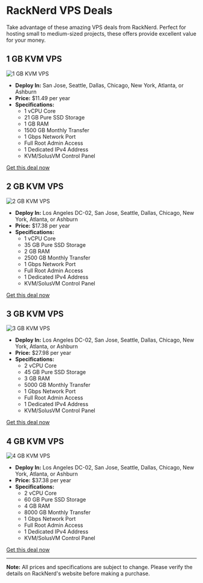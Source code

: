 # RackNerd VPS Deals

Take advantage of these amazing VPS deals from RackNerd. Perfect for hosting small to medium-sized projects, these offers provide excellent value for your money.

## 1 GB KVM VPS
![1 GB KVM VPS](https://imgur.com/wDoqXpX)

- **Deploy In:** San Jose, Seattle, Dallas, Chicago, New York, Atlanta, or Ashburn
- **Price:** $11.49 per year
- **Specifications:**
  - 1 vCPU Core
  - 21 GB Pure SSD Storage
  - 1 GB RAM
  - 1500 GB Monthly Transfer
  - 1 Gbps Network Port
  - Full Root Admin Access
  - 1 Dedicated IPv4 Address
  - KVM/SolusVM Control Panel

[Get this deal now](https://my.racknerd.com/aff.php?aff=5792&pid=826&ref=techdox.nz)

## 2 GB KVM VPS
![2 GB KVM VPS](https://imgur.com/p8VAt28)

- **Deploy In:** Los Angeles DC-02, San Jose, Seattle, Dallas, Chicago, New York, Atlanta, or Ashburn
- **Price:** $17.38 per year
- **Specifications:**
  - 1 vCPU Core
  - 35 GB Pure SSD Storage
  - 2 GB RAM
  - 2500 GB Monthly Transfer
  - 1 Gbps Network Port
  - Full Root Admin Access
  - 1 Dedicated IPv4 Address
  - KVM/SolusVM Control Panel

[Get this deal now](https://my.racknerd.com/aff.php?aff=5792&pid=827&ref=techdox.nz)

## 3 GB KVM VPS
![3 GB KVM VPS](https://imgur.com/fHBhhAw)

- **Deploy In:** Los Angeles DC-02, San Jose, Seattle, Dallas, Chicago, New York, Atlanta, or Ashburn
- **Price:** $27.98 per year
- **Specifications:**
  - 2 vCPU Core
  - 45 GB Pure SSD Storage
  - 3 GB RAM
  - 5000 GB Monthly Transfer
  - 1 Gbps Network Port
  - Full Root Admin Access
  - 1 Dedicated IPv4 Address
  - KVM/SolusVM Control Panel

[Get this deal now](https://my.racknerd.com/aff.php?aff=5792&pid=828&ref=techdox.nz)

## 4 GB KVM VPS
![4 GB KVM VPS](https://imgur.com/JvkUeoN)

- **Deploy In:** Los Angeles DC-02, San Jose, Seattle, Dallas, Chicago, New York, Atlanta, or Ashburn
- **Price:** $37.38 per year
- **Specifications:**
  - 2 vCPU Core
  - 60 GB Pure SSD Storage
  - 4 GB RAM
  - 8000 GB Monthly Transfer
  - 1 Gbps Network Port
  - Full Root Admin Access
  - 1 Dedicated IPv4 Address
  - KVM/SolusVM Control Panel

[Get this deal now](https://my.racknerd.com/aff.php?aff=5792&pid=829&ref=techdox.nz)

---

**Note:** All prices and specifications are subject to change. Please verify the details on RackNerd's website before making a purchase.
